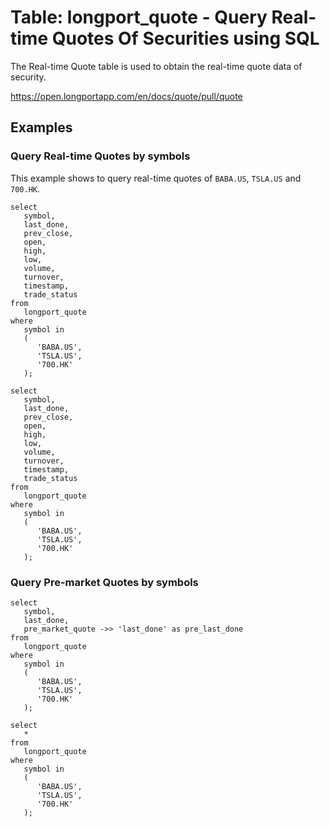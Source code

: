 # Table: longport_quote - Query Real-time Quotes Of Securities using SQL

The Real-time Quote table is used to obtain the real-time quote data of security.

https://open.longportapp.com/en/docs/quote/pull/quote

## Examples

### Query Real-time Quotes by symbols

This example shows to query real-time quotes of `BABA.US`, `TSLA.US` and `700.HK`.

```sql+postgres
select
   symbol,
   last_done,
   prev_close,
   open,
   high,
   low,
   volume,
   turnover,
   timestamp,
   trade_status
from
   longport_quote
where
   symbol in
   (
      'BABA.US',
      'TSLA.US',
      '700.HK'
   );
```

```sql+sqlite
select
   symbol,
   last_done,
   prev_close,
   open,
   high,
   low,
   volume,
   turnover,
   timestamp,
   trade_status
from
   longport_quote
where
   symbol in
   (
      'BABA.US',
      'TSLA.US',
      '700.HK'
   );
```

### Query Pre-market Quotes by symbols

```sql+postgres
select
   symbol,
   last_done,
   pre_market_quote ->> 'last_done' as pre_last_done
from
   longport_quote
where
   symbol in
   (
      'BABA.US',
      'TSLA.US',
      '700.HK'
   );
```

```sql+sqlite
select
   *
from
   longport_quote
where
   symbol in
   (
      'BABA.US',
      'TSLA.US',
      '700.HK'
   );
```
